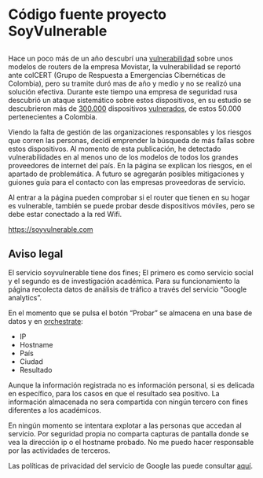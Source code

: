 # Código fuente proyecto SoyVulnerable

## 
Hace un poco más de un año descubrí una [vulnerabilidad](http://malbolgia.tumblr.com/post/63053321940/el-triste-estado-de-la-seguridad-en-el-servicio-de) sobre unos modelos de routers de la empresa Movistar, la vulnerabilidad se reportó ante colCERT (Grupo de Respuesta a Emergencias Cibernéticas de Colombia), pero su tramite duró mas de año y medio y no se realizó una solución efectiva. Durante este tiempo una empresa de seguridad rusa descubrió un ataque sistemático sobre estos dispositivos, en su estudio se descubrieron más de [300.000](http://www.inteco.es/technologyForecastingSearch/CERT/Alerta_Temprana/Bitacora_de_ciberseguridad/300M_routers_domesticos_comprometidos) dispositivos [vulnerados](http://www.team-cymru.com/ReadingRoom/Whitepapers/SOHOPharming.html), de estos 50.000 pertenecientes a Colombia.

Viendo la falta de gestión de las organizaciones responsables y los riesgos que corren las personas, decidí emprender la búsqueda de más fallas sobre estos dispositivos. Al momento de esta publicación, he detectado vulnerabilidades en al menos uno de los modelos de todos los grandes proveedores de internet del país. En la página se explican los riesgos, en el apartado de problemática. A futuro se agregarán posibles mitigaciones y guiones guía para el contacto con las empresas proveedoras de servicio.

Al entrar a la página pueden comprobar si el router que tienen en su hogar es vulnerable, también se puede probar desde dispositivos móviles, pero se debe estar conectado a la red Wifi.

https://soyvulnerable.com

## Aviso legal

El servicio soyvulnerable tiene dos fines; El primero es como servicio social y el segundo es de investigación académica. Para su funcionamiento la página recolecta datos de análisis de tráfico a través del servicio “Google analytics”.

En el momento que se pulsa el botón “Probar” se almacena en una base de datos y en [orchestrate](https://orchestrate.io/):

* IP
* Hostname
* País
* Ciudad
* Resultado

Aunque la información registrada no es información personal, si es delicada en específico, para los casos en que el resultado sea positivo. La información almacenada no sera compartida con ningún tercero con fines diferentes a los académicos.

En ningún momento se intentara explotar a las personas que accedan al servicio. Por seguridad propia no comparta capturas de pantalla donde se vea la dirección ip o el hostname probado. No me puedo hacer responsable por las actividades de terceros.

Las políticas de privacidad del servicio de Google las puede consultar [aquí](https://www.google.com/intl/es/policies/privacy/).